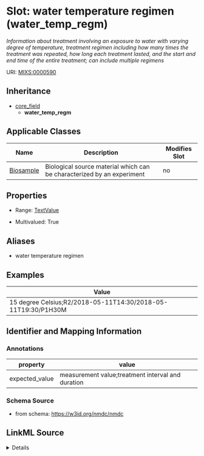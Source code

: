 # Slot: water temperature regimen (water_temp_regm)


_Information about treatment involving an exposure to water with varying degree of temperature, treatment regimen including how many times the treatment was repeated, how long each treatment lasted, and the start and end time of the entire treatment; can include multiple regimens_



URI: [MIXS:0000590](https://w3id.org/mixs/0000590)




## Inheritance

* [core_field](core_field.md)
    * **water_temp_regm**





## Applicable Classes

| Name | Description | Modifies Slot |
| --- | --- | --- |
[Biosample](Biosample.md) | Biological source material which can be characterized by an experiment |  no  |







## Properties

* Range: [TextValue](TextValue.md)

* Multivalued: True



## Aliases


* water temperature regimen




## Examples

| Value |
| --- |
| 15 degree Celsius;R2/2018-05-11T14:30/2018-05-11T19:30/P1H30M |

## Identifier and Mapping Information





### Annotations

| property | value |
| --- | --- |
| expected_value | measurement value;treatment interval and duration || preferred_unit | degree Celsius || occurrence | m |



### Schema Source


* from schema: https://w3id.org/nmdc/nmdc




## LinkML Source

<details>
```yaml
name: water_temp_regm
annotations:
  expected_value:
    tag: expected_value
    value: measurement value;treatment interval and duration
  preferred_unit:
    tag: preferred_unit
    value: degree Celsius
  occurrence:
    tag: occurrence
    value: m
description: Information about treatment involving an exposure to water with varying
  degree of temperature, treatment regimen including how many times the treatment
  was repeated, how long each treatment lasted, and the start and end time of the
  entire treatment; can include multiple regimens
title: water temperature regimen
examples:
- value: 15 degree Celsius;R2/2018-05-11T14:30/2018-05-11T19:30/P1H30M
from_schema: https://w3id.org/nmdc/nmdc
aliases:
- water temperature regimen
rank: 1000
is_a: core field
string_serialization: '{float} {unit};{Rn/start_time/end_time/duration}'
slot_uri: MIXS:0000590
multivalued: true
alias: water_temp_regm
domain_of:
- Biosample
range: TextValue

```
</details>
